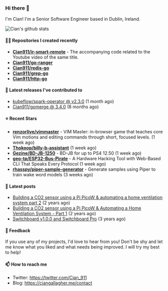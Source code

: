 ### Hi there 👋

I'm Cian! I'm a Senior Software Engineer based in Dublin, Ireland.

![Cian's github stats](https://github-readme-stats.vercel.app/api?username=CIan911&theme=dracula&show_icons=true)

#### 👨‍💻 Repositories I created recently
- **[Cian911/ir-smart-remote](https://github.com/Cian911/ir-smart-remote)** - The accompanying code related to the Youtube video of the same title.
- **[Cian911/go-ranger](https://github.com/Cian911/go-ranger)**
- **[Cian911/redis-go](https://github.com/Cian911/redis-go)**
- **[Cian911/grep-go](https://github.com/Cian911/grep-go)**
- **[Cian911/http-go](https://github.com/Cian911/http-go)**

#### 🚀 Latest releases I've contributed to


- [kubeflow/spark-operator @ v2.3.0](https://github.com/kubeflow/spark-operator/releases/tag/v2.3.0) (1 month ago)
- [Cian911/gomerge @ 3.4.0](https://github.com/Cian911/gomerge/releases/tag/3.4.0) (8 months ago)

#### ⭐ Recent Stars


- **[renzorlive/vimmaster](https://github.com/renzorlive/vimmaster)** - VIM Master: in-browser game that teaches core Vim motions and editing commands through short, focused levels.  (1 week ago)
- **[Thokoop/billy-b-assistant](https://github.com/Thokoop/billy-b-assistant)** (1 week ago)
- **[Gezine/BD-JB-1250](https://github.com/Gezine/BD-JB-1250)** - BD-JB for up to PS4 12.50 (1 week ago)
- **[geo-tp/ESP32-Bus-Pirate](https://github.com/geo-tp/ESP32-Bus-Pirate)** - A Hardware Hacking Tool with Web-Based CLI That Speaks Every Protocol  (1 week ago)
- **[rhasspy/piper-sample-generator](https://github.com/rhasspy/piper-sample-generator)** - Generate samples using Piper to train wake word models (3 weeks ago)

#### 📄 Latest posts
- [Building a CO2 sensor using a Pi PicoW &amp; automating a home ventilation system part 2](https://ciangallagher.me/2023/11/27/Co2-sensor-using-tiny-go-part-2/) (2 years ago)
- [Building a CO2 sensor using a Pi PicoW &amp; Automating a Home Ventilation System - Part 1](https://ciangallagher.me/2023/11/04/custom-co2-sensor-using-using-pi-picow/) (2 years ago)
- [Switchboard v1.0.0 and Switchboard Pro](https://ciangallagher.me/2022/09/17/Switchboard-v1-and-pro/) (3 years ago)

#### 💬 Feedback

If you use any of my projects, I'd love to hear from you! Don't be shy and let me know what you liked
and what needs being improved. I will try my best to help!

#### 📫 How to reach me

- Twitter: https://twitter.com/Cian_911
- Blog: https://ciangallagher.me/contact
